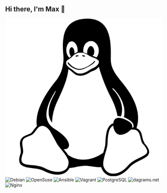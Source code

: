 ## Hi there, I'm Max 👋

![Linux](/icons/linux.png)
![Debian](debian.png)
![OpenSuse](opensuse.png)
![Ansible](ansible.png)
![Vagrant](vagrant.png)
![PostgreSQL](postgresql.png)
![dagrams.net](diagramsdotnet.png)
![Nginx](nginx.png)

<!--
**spanishairman/spanishairman** is a ✨ _special_ ✨ repository because its `README.md` (this file) appears on your GitHub profile.

Here are some ideas to get you started:

- 🔭 I’m currently working on ...
- 🌱 I’m currently learning ...
- 👯 I’m looking to collaborate on ...
- 🤔 I’m looking for help with ...
- 💬 Ask me about ...
- 📫 How to reach me: ...
- 😄 Pronouns: ...
- ⚡ Fun fact: ...
-->
